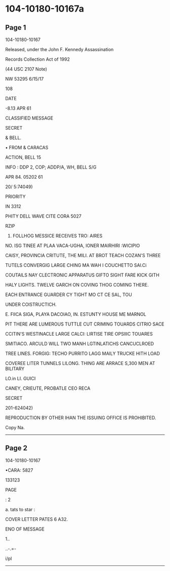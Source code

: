 # 104-10180-10167a

## Page 1

104-10180-10167

Released, under the John F. Kennedy Assassination

Records Collection Act of 1992

(44 USC 2107 Note)

NW 53295 6/15/17

108

DATE

-8.13 APR 61

CLASSIFIED MESSAGE

SECRET

& BELL.

• FROM & CARACAS

ACTION, BELL 15

INFO : DDP 2, COP; ADDP/A, WH, BELL S/G

APR 84. 05202 61

20/ 5:74049)

PRIORITY

IN 3312

PHITY DELL WAVE CITE CORA 5027

RZIP

1. FOLLHOG MESSICE RECEIVES TRO: AIRES

NO. ISG TINEE AT PLAA VACA-UGHA, IONER MAIRHIRI :WICIPIO

CAISY, PROVINCIA CRITUTE, THE MILI. AT BROT TEACH COZAN'S THREE

TUTELS CONVERGIG LARGE CHING MA WAH I COUCHETTO SAl.Ci

COUTAILS NAY CLECTRONIC APPARATUS GIFTO SIGHT FARE KICK GITH

HALY LIGHTS. TWELVE GARCH ON COVING THOG COMING THERE.

EACH ENTRANCE GUARDER CY TIGHT MO CT CE SAL, TOU

UNDER COlSTRUCTICH.

E. FIICA SIGA, PLAYA DACOIAO, IN. ESTUNTY HOUSE ME MARNOL

PIT THERE ARE LUMEROUS TUTTLE CUT CRIMING TOUARDS CITRIO SACE

CCITIN'S WESTINACLE LARGE CALCI: LIRTISE TIRE OPSIIIC TOUARES

SMITIACO. ARCULD WILL TWO MANH LGTINLATICHS CANCUCLROED

TREE LINES. FORGIG: TECHO PURRITO LAGG MAILY TRUCKE HITH LOAD

COVEREE LITER TUNNELS LILONG. THING ARE ARRACE S,300 MEN AT BILITARY

LO.in LI. GUICI

CANEY, CRIEUTE, PROBATLE CEO RECA

SECRET

201-624042)

REPRODUCTION BY OTHER IHAN THE ISSUING OFFICE IS PROHIBITED.

Copy Na.

---

## Page 2

104-10180-10167

•CARA: 5827

133123

PAGE

: 2

a. tats to star :

COVER LETTER PATES 6 A32.

ENO OF MESSAGE

1..

..-.=-

i/pl

---

